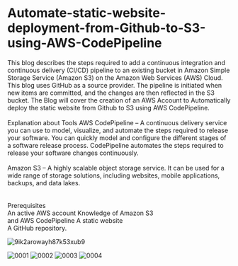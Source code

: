 # Automate-static-website-deployment-from-Github-to-S3-using-AWS-CodePipeline<br>
This blog describes the steps required to add a continuous integration and continuous delivery (CI/CD) pipeline to an existing bucket in Amazon Simple Storage Service (Amazon S3) on the Amazon Web Services (AWS) Cloud.<br>
This blog uses GitHub as a source provider. The pipeline is initiated when new items are committed, and the changes are then reflected in the S3 bucket.  The Blog will cover the creation of an AWS Account to Automatically deploy the static website from Github to S3 using AWS CodePipeline.<br><br>
Explanation about Tools AWS CodePipeline – A continuous delivery service you can use to model, visualize, and automate the steps required to release your software. You can quickly model and configure the different stages of a software release process. CodePipeline automates the steps required to release your software changes continuously.<br><br>
Amazon S3 – A highly scalable object storage service. It can be used for a wide range of storage solutions, including websites, mobile applications, backups, and data lakes.<br><br>  
Prerequisites<br>
An active AWS account Knowledge of Amazon S3<br>
and AWS CodePipeline A static website<br>
A GitHub repository.

![9ik2arowayh87k53xub9](https://user-images.githubusercontent.com/82276019/183611176-ae5877b8-6850-4f79-8fd0-3994e713b1e7.png)




![0001](https://user-images.githubusercontent.com/82276019/211183389-18912c9c-4f8e-4cd6-9616-33b82d617898.jpg)
![0002](https://user-images.githubusercontent.com/82276019/211183390-a11d10f3-6b01-4a87-990e-ed5c8565c468.jpg)
![0003](https://user-images.githubusercontent.com/82276019/211183393-da7d9ea8-c059-43c4-97a0-d0d73f634378.jpg)
![0004](https://user-images.githubusercontent.com/82276019/211183394-ba661368-bc49-40cd-b4f9-8cdd73682dc6.jpg)



